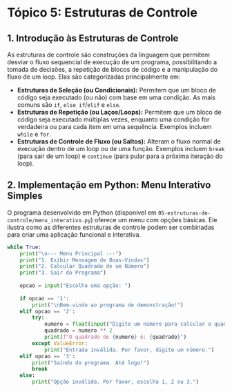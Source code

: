 # Tópico 5: Estruturas de Controle

## 1. Introdução às Estruturas de Controle

As estruturas de controle são construções da linguagem que permitem desviar o fluxo sequencial de execução de um programa, possibilitando a tomada de decisões, a repetição de blocos de código e a manipulação do fluxo de um loop. Elas são categorizadas principalmente em:

* **Estruturas de Seleção (ou Condicionais):** Permitem que um bloco de código seja executado (ou não) com base em uma condição. As mais comuns são `if`, `else if`/`elif` e `else`.
* **Estruturas de Repetição (ou Laços/Loops):** Permitem que um bloco de código seja executado múltiplas vezes, enquanto uma condição for verdadeira ou para cada item em uma sequência. Exemplos incluem `while` e `for`.
* **Estruturas de Controle de Fluxo (ou Saltos):** Alteram o fluxo normal de execução dentro de um loop ou de uma função. Exemplos incluem `break` (para sair de um loop) e `continue` (para pular para a próxima iteração do loop).

## 2. Implementação em Python: Menu Interativo Simples

O programa desenvolvido em Python (disponível em `05-estruturas-de-controle/menu_interativo.py`) oferece um menu com opções básicas. Ele ilustra como as diferentes estruturas de controle podem ser combinadas para criar uma aplicação funcional e interativa.

```python
while True:
    print("\n--- Menu Principal ---")
    print("1. Exibir Mensagem de Boas-Vindas")
    print("2. Calcular Quadrado de um Número")
    print("3. Sair do Programa")
    
    opcao = input("Escolha uma opção: ")
    
    if opcao == '1':
        print("\nBem-vindo ao programa de demonstração!")
    elif opcao == '2':
        try:
            numero = float(input("Digite um número para calcular o quadrado: "))
            quadrado = numero ** 2
            print(f"O quadrado de {numero} é: {quadrado}")
        except ValueError:
            print("Entrada inválida. Por favor, digite um número.")
    elif opcao == '3':
        print("Saindo do programa. Até logo!")
        break
    else:
        print("Opção inválida. Por favor, escolha 1, 2 ou 3.")
